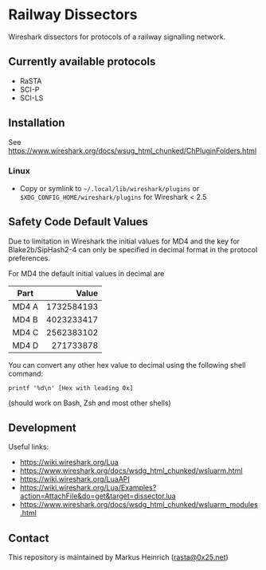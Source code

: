 # Railway Dissectors

Wireshark dissectors for protocols of a railway signalling network.

## Currently available protocols

  * RaSTA
  * SCI-P
  * SCI-LS

## Installation

See https://www.wireshark.org/docs/wsug_html_chunked/ChPluginFolders.html

### Linux

  * Copy or symlink to `~/.local/lib/wireshark/plugins` or `$XDG_CONFIG_HOME/wireshark/plugins` for Wireshark < 2.5

## Safety Code Default Values

Due to limitation in Wireshark the initial values for MD4 and the key for Blake2b/SipHash2-4 can only be specified in decimal format in the protocol preferences.

For MD4 the default initial values in decimal are

| Part  | Value      |
| ---   | ---------: |
| MD4 A | 1732584193 |
| MD4 B | 4023233417 |
| MD4 C | 2562383102 |
| MD4 D |  271733878 |

You can convert any other hex value to decimal using the following shell command:
```shell
printf '%d\n' [Hex with leading 0x]
```
(should work on Bash, Zsh and most other shells)

## Development

Useful links:

* https://wiki.wireshark.org/Lua
* https://www.wireshark.org/docs/wsdg_html_chunked/wsluarm.html
* https://wiki.wireshark.org/LuaAPI
* https://wiki.wireshark.org/Lua/Examples?action=AttachFile&do=get&target=dissector.lua
* https://www.wireshark.org/docs/wsdg_html_chunked/wsluarm_modules.html

## Contact

This repository is maintained by Markus Heinrich ([rasta@0x25.net](mailto:rasta@0x25.net))

